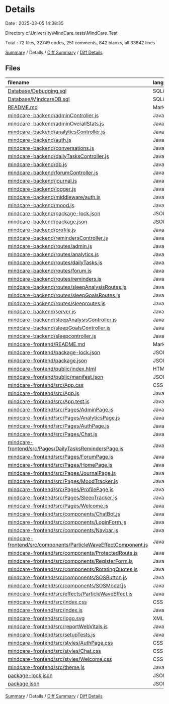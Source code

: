 # Details

Date : 2025-03-05 14:38:35

Directory c:\\University\\MindCare_tests\\MindCare_Test

Total : 72 files,  32749 codes, 251 comments, 842 blanks, all 33842 lines

[Summary](results.md) / Details / [Diff Summary](diff.md) / [Diff Details](diff-details.md)

## Files
| filename | language | code | comment | blank | total |
| :--- | :--- | ---: | ---: | ---: | ---: |
| [Database/Debugging.sql](/Database/Debugging.sql) | SQLite | 5 | 0 | 4 | 9 |
| [Database/MindcareDB.sql](/Database/MindcareDB.sql) | SQLite | 126 | 3 | 26 | 155 |
| [README.md](/README.md) | Markdown | 6 | 0 | 5 | 11 |
| [mindcare-backend/adminController.js](/mindcare-backend/adminController.js) | JavaScript | 70 | 5 | 5 | 80 |
| [mindcare-backend/adminOverallStats.js](/mindcare-backend/adminOverallStats.js) | JavaScript | 65 | 10 | 12 | 87 |
| [mindcare-backend/analyticsController.js](/mindcare-backend/analyticsController.js) | JavaScript | 166 | 14 | 9 | 189 |
| [mindcare-backend/auth.js](/mindcare-backend/auth.js) | JavaScript | 73 | 6 | 5 | 84 |
| [mindcare-backend/conversations.js](/mindcare-backend/conversations.js) | JavaScript | 71 | 0 | 13 | 84 |
| [mindcare-backend/dailyTasksController.js](/mindcare-backend/dailyTasksController.js) | JavaScript | 122 | 10 | 16 | 148 |
| [mindcare-backend/db.js](/mindcare-backend/db.js) | JavaScript | 12 | 0 | 4 | 16 |
| [mindcare-backend/forumController.js](/mindcare-backend/forumController.js) | JavaScript | 233 | 15 | 13 | 261 |
| [mindcare-backend/journal.js](/mindcare-backend/journal.js) | JavaScript | 74 | 0 | 12 | 86 |
| [mindcare-backend/logger.js](/mindcare-backend/logger.js) | JavaScript | 19 | 0 | 5 | 24 |
| [mindcare-backend/middleware/auth.js](/mindcare-backend/middleware/auth.js) | JavaScript | 16 | 1 | 6 | 23 |
| [mindcare-backend/mood.js](/mindcare-backend/mood.js) | JavaScript | 61 | 0 | 12 | 73 |
| [mindcare-backend/package-lock.json](/mindcare-backend/package-lock.json) | JSON | 1,482 | 0 | 1 | 1,483 |
| [mindcare-backend/package.json](/mindcare-backend/package.json) | JSON | 28 | 0 | 1 | 29 |
| [mindcare-backend/profile.js](/mindcare-backend/profile.js) | JavaScript | 77 | 7 | 7 | 91 |
| [mindcare-backend/remindersController.js](/mindcare-backend/remindersController.js) | JavaScript | 84 | 5 | 10 | 99 |
| [mindcare-backend/routes/admin.js](/mindcare-backend/routes/admin.js) | JavaScript | 16 | 6 | 8 | 30 |
| [mindcare-backend/routes/analytics.js](/mindcare-backend/routes/analytics.js) | JavaScript | 6 | 2 | 5 | 13 |
| [mindcare-backend/routes/dailyTasks.js](/mindcare-backend/routes/dailyTasks.js) | JavaScript | 15 | 2 | 6 | 23 |
| [mindcare-backend/routes/forum.js](/mindcare-backend/routes/forum.js) | JavaScript | 41 | 6 | 8 | 55 |
| [mindcare-backend/routes/reminders.js](/mindcare-backend/routes/reminders.js) | JavaScript | 13 | 1 | 5 | 19 |
| [mindcare-backend/routes/sleepAnalysisRoutes.js](/mindcare-backend/routes/sleepAnalysisRoutes.js) | JavaScript | 9 | 3 | 5 | 17 |
| [mindcare-backend/routes/sleepGoalsRoutes.js](/mindcare-backend/routes/sleepGoalsRoutes.js) | JavaScript | 9 | 3 | 5 | 17 |
| [mindcare-backend/routes/sleeproutes.js](/mindcare-backend/routes/sleeproutes.js) | JavaScript | 15 | 1 | 4 | 20 |
| [mindcare-backend/server.js](/mindcare-backend/server.js) | JavaScript | 110 | 0 | 34 | 144 |
| [mindcare-backend/sleepAnalysisController.js](/mindcare-backend/sleepAnalysisController.js) | JavaScript | 92 | 11 | 14 | 117 |
| [mindcare-backend/sleepGoalsController.js](/mindcare-backend/sleepGoalsController.js) | JavaScript | 47 | 2 | 6 | 55 |
| [mindcare-backend/sleepcontroller.js](/mindcare-backend/sleepcontroller.js) | JavaScript | 124 | 21 | 14 | 159 |
| [mindcare-frontend/README.md](/mindcare-frontend/README.md) | Markdown | 38 | 0 | 33 | 71 |
| [mindcare-frontend/package-lock.json](/mindcare-frontend/package-lock.json) | JSON | 21,525 | 0 | 1 | 21,526 |
| [mindcare-frontend/package.json](/mindcare-frontend/package.json) | JSON | 64 | 0 | 1 | 65 |
| [mindcare-frontend/public/index.html](/mindcare-frontend/public/index.html) | HTML | 21 | 23 | 1 | 45 |
| [mindcare-frontend/public/manifest.json](/mindcare-frontend/public/manifest.json) | JSON | 25 | 0 | 1 | 26 |
| [mindcare-frontend/src/App.css](/mindcare-frontend/src/App.css) | CSS | 43 | 0 | 9 | 52 |
| [mindcare-frontend/src/App.js](/mindcare-frontend/src/App.js) | JavaScript | 118 | 0 | 8 | 126 |
| [mindcare-frontend/src/App.test.js](/mindcare-frontend/src/App.test.js) | JavaScript | 7 | 0 | 2 | 9 |
| [mindcare-frontend/src/Pages/AdminPage.js](/mindcare-frontend/src/Pages/AdminPage.js) | JavaScript | 364 | 2 | 23 | 389 |
| [mindcare-frontend/src/Pages/AnalyticsPage.js](/mindcare-frontend/src/Pages/AnalyticsPage.js) | JavaScript | 268 | 5 | 20 | 293 |
| [mindcare-frontend/src/Pages/AuthPage.js](/mindcare-frontend/src/Pages/AuthPage.js) | JavaScript | 163 | 5 | 19 | 187 |
| [mindcare-frontend/src/Pages/Chat.js](/mindcare-frontend/src/Pages/Chat.js) | JavaScript | 17 | 0 | 4 | 21 |
| [mindcare-frontend/src/Pages/DailyTasksRemindersPage.js](/mindcare-frontend/src/Pages/DailyTasksRemindersPage.js) | JavaScript | 900 | 27 | 54 | 981 |
| [mindcare-frontend/src/Pages/ForumPage.js](/mindcare-frontend/src/Pages/ForumPage.js) | JavaScript | 700 | 14 | 35 | 749 |
| [mindcare-frontend/src/Pages/HomePage.js](/mindcare-frontend/src/Pages/HomePage.js) | JavaScript | 359 | 2 | 15 | 376 |
| [mindcare-frontend/src/Pages/JournalPage.js](/mindcare-frontend/src/Pages/JournalPage.js) | JavaScript | 597 | 0 | 31 | 628 |
| [mindcare-frontend/src/Pages/MoodTracker.js](/mindcare-frontend/src/Pages/MoodTracker.js) | JavaScript | 733 | 0 | 32 | 765 |
| [mindcare-frontend/src/Pages/ProfilePage.js](/mindcare-frontend/src/Pages/ProfilePage.js) | JavaScript | 226 | 1 | 14 | 241 |
| [mindcare-frontend/src/Pages/SleepTracker.js](/mindcare-frontend/src/Pages/SleepTracker.js) | JavaScript | 975 | 33 | 48 | 1,056 |
| [mindcare-frontend/src/Pages/Welcome.js](/mindcare-frontend/src/Pages/Welcome.js) | JavaScript | 89 | 0 | 9 | 98 |
| [mindcare-frontend/src/components/ChatBot.js](/mindcare-frontend/src/components/ChatBot.js) | JavaScript | 818 | 0 | 69 | 887 |
| [mindcare-frontend/src/components/LoginForm.js](/mindcare-frontend/src/components/LoginForm.js) | JavaScript | 91 | 0 | 14 | 105 |
| [mindcare-frontend/src/components/Navbar.js](/mindcare-frontend/src/components/Navbar.js) | JavaScript | 198 | 1 | 11 | 210 |
| [mindcare-frontend/src/components/ParticleWaveEffectComponent.js](/mindcare-frontend/src/components/ParticleWaveEffectComponent.js) | JavaScript | 39 | 0 | 8 | 47 |
| [mindcare-frontend/src/components/ProtectedRoute.js](/mindcare-frontend/src/components/ProtectedRoute.js) | JavaScript | 9 | 0 | 4 | 13 |
| [mindcare-frontend/src/components/RegisterForm.js](/mindcare-frontend/src/components/RegisterForm.js) | JavaScript | 115 | 0 | 15 | 130 |
| [mindcare-frontend/src/components/RotatingQuotes.js](/mindcare-frontend/src/components/RotatingQuotes.js) | JavaScript | 38 | 0 | 7 | 45 |
| [mindcare-frontend/src/components/SOSButton.js](/mindcare-frontend/src/components/SOSButton.js) | JavaScript | 54 | 0 | 8 | 62 |
| [mindcare-frontend/src/components/SOSModal.js](/mindcare-frontend/src/components/SOSModal.js) | JavaScript | 73 | 0 | 5 | 78 |
| [mindcare-frontend/src/effects/ParticleWaveEffect.js](/mindcare-frontend/src/effects/ParticleWaveEffect.js) | JavaScript | 75 | 0 | 19 | 94 |
| [mindcare-frontend/src/index.css](/mindcare-frontend/src/index.css) | CSS | 0 | 0 | 1 | 1 |
| [mindcare-frontend/src/index.js](/mindcare-frontend/src/index.js) | JavaScript | 16 | 0 | 2 | 18 |
| [mindcare-frontend/src/logo.svg](/mindcare-frontend/src/logo.svg) | XML | 1 | 0 | 0 | 1 |
| [mindcare-frontend/src/reportWebVitals.js](/mindcare-frontend/src/reportWebVitals.js) | JavaScript | 12 | 0 | 2 | 14 |
| [mindcare-frontend/src/setupTests.js](/mindcare-frontend/src/setupTests.js) | JavaScript | 1 | 4 | 1 | 6 |
| [mindcare-frontend/src/styles/AuthPage.css](/mindcare-frontend/src/styles/AuthPage.css) | CSS | 42 | 0 | 10 | 52 |
| [mindcare-frontend/src/styles/Chat.css](/mindcare-frontend/src/styles/Chat.css) | CSS | 37 | 0 | 8 | 45 |
| [mindcare-frontend/src/styles/Welcome.css](/mindcare-frontend/src/styles/Welcome.css) | CSS | 57 | 0 | 13 | 70 |
| [mindcare-frontend/src/theme.js](/mindcare-frontend/src/theme.js) | JavaScript | 23 | 0 | 3 | 26 |
| [package-lock.json](/package-lock.json) | JSON | 524 | 0 | 1 | 525 |
| [package.json](/package.json) | JSON | 7 | 0 | 1 | 8 |

[Summary](results.md) / Details / [Diff Summary](diff.md) / [Diff Details](diff-details.md)